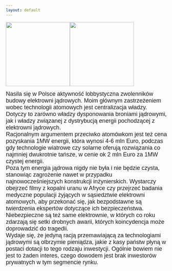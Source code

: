 ```yaml
---
layout: default
---
```

<img src="{{site.baseurl}}\articles\pictures\465.atomowka.jpg" width="200"><img src="{{site.baseurl}}\articles\pictures\.jpg" width="200"><!--19--><p style="margin: 0px 0px 18px; font-size: 18px; font-family: Helvetica;">
Nasila się w Polsce aktywność lobbystyczna zwolenników budowy elektrowni jądrowych. Moim głównym zastrzeżeniem wobec technologii atomowych jest centralizacja władzy. Dotyczy to zarówno władzy dysponowania broniami jądrowymi, jak i władzy związanej z dystrybucją energii pochodzącej z elektrowni jądrowych.<br>Racjonalnym argumentem przeciwko atomówkom jest też cena pozyskania 1MW energii, która wynosi 4-6 mln Euro, podczas gdy technologie wiatrowe czy solarne oferują rozwiązania co najmniej dwukrotnie tańsze, w cenie ok 2 mln Euro za 1MW czystej energii.<br>Poza tym energia jądrowa nigdy nie była i nie będzie czysta, stanowiąc zagrożenie nawet w przypadku najnowocześniejszych konstrukcji inżynierskich. Wystarczy obejrzeć filmy z kopalni uranu w Afryce czy przejrzeć badania medyczne populacji żyjących w sąsiedztwie elektrowni atomowych, aby przekonać się, jak bezpodstawne są twierdzenia ekspertów dotyczące ich bezpieczeństwa. Niebezpieczne są też same elektrownie, w których co roku zdarzają się setki drobnych awarii, których koincydencja może doprowadzić do tragedii.<br>Wydaje się, że jedyną racją przemawiającą za technologiami jądrowymi są olbrzymie pieniądza, jakie z kasy państw płyną w postaci dotacji to tego rodzaju inwestycji. Ogólnie bowiem nie jest to żaden interes, czego dowodem jest brak inwestorów prywatnych w tym segmencie rynku.<br><br></p>